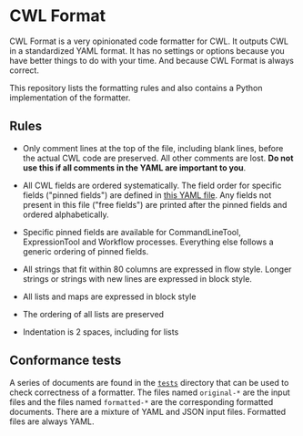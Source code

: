 # CWL Format

CWL Format is a very opinionated code formatter for CWL.
It outputs CWL in a standardized YAML format. It has no settings or
options because you have better things to do with your time. And because
CWL Format is always correct.

This repository lists the formatting rules and also contains a Python
implementation of the formatter.

## Rules

- Only comment lines at the top of the file, including blank lines,
  before the actual CWL code are preserved. All other comments are lost.
  **Do not use this if all comments in the YAML are important to you**. 

- All CWL fields are ordered systematically. The field order for specific 
  fields ("pinned fields") are defined in [this YAML file](cwlformat/keyorder.yml). 
  Any fields not present in this file ("free fields") are printed after the
  pinned fields and ordered alphabetically.

- Specific pinned fields are available for CommandLineTool, 
  ExpressionTool and Workflow processes. Everything else follows a generic
  ordering of pinned fields.
 
- All strings that fit within 80 columns are expressed in flow style.
  Longer strings or strings with new lines are expressed in block style.

- All lists and maps are expressed in block style

- The ordering of all lists are preserved

- Indentation is 2 spaces, including for lists


## Conformance tests

A series of documents are found in the [`tests`](tests/cwl) directory that can be used
to check correctness of a formatter. The files named `original-*` are the input files
and the files named `formatted-*` are the corresponding formatted documents. There
are a mixture of YAML and JSON input files. Formatted files are always YAML.
